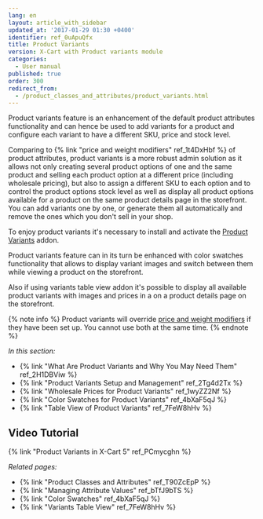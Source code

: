 ```yaml
---
lang: en
layout: article_with_sidebar
updated_at: '2017-01-29 01:30 +0400'
identifier: ref_0uApuQfx
title: Product Variants
version: X-Cart with Product variants module
categories:
  - User manual
published: true
order: 300
redirect_from:
  - /product_classes_and_attributes/product_variants.html
---
```

Product variants feature is an enhancement of the default product attributes functionality and can hence be used to add variants for a product and configure each variant to have a different SKU, price and stock level.

Comparing to {% link "price and weight modifiers" ref_1t4DxHbf %} of product attributes, product variants is a more robust admin solution as it allows not only creating several product options of one and the same product and selling each product option at a different price (including wholesale pricing), but also to assign a different SKU to each option and to control the product options stock level as well as display all product options available for a product on the same product details page in the storefront. You can add variants one by one, or generate them all automatically and remove the ones which you don't sell in your shop.

To enjoy product variants it's necessary to install and activate the [Product Variants](https://market.x-cart.com/addons/product-variants.html "Product Variants") addon. 

Product variants feature can in its turn be enhanced with color swatches functionality that allows 
to display variant images and switch between them while viewing a product on the storefront. 

Also if using variants table view addon it's possible to display all available product variants with images and prices in a on a product details page on the storefront.

{% note info %}
Product variants will override [price and weight modifiers](https://kb.x-cart.com/product_classes_and_attributes/managing_attribute_values.html#price-and-weight-modifiers "Product variants") if they have been set up. You cannot use both at the same time.
{% endnote %}

_In this section:_

*   {% link "What Are Product Variants and Why You May Need Them" ref_2H1DBViw %}
*   {% link "Product Variants Setup and Management" ref_2Tg4d2Tx %}
*   {% link "Wholesale Prices for Product Variants" ref_1wyZZ2Nf %}
*   {% link "Color Swatches for Product Variants" ref_4bXaF5qJ %}
*   {% link "Table View of Product Variants" ref_7FeW8hHv %}

## Video Tutorial

{% link "Product Variants in X-Cart 5" ref_PCmycghn %}




_Related pages:_

*   {% link "Product Classes and Attributes" ref_T90ZcEpP %}
*   {% link "Managing Attribute Values" ref_bTfJ9bTS %}
*   {% link "Color Swatches" ref_4bXaF5qJ %}
*   {% link "Variants Table View" ref_7FeW8hHv %}
